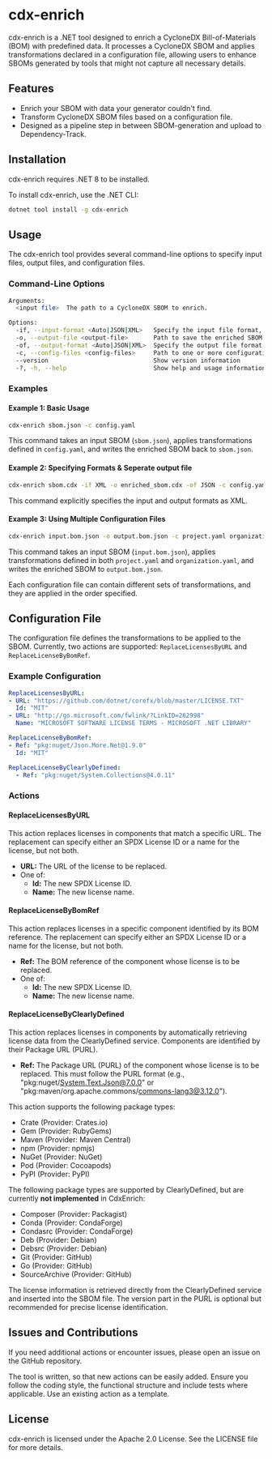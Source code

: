 # cdx-enrich

cdx-enrich is a .NET tool designed to enrich a CycloneDX Bill-of-Materials (BOM) with predefined data. It processes a CycloneDX SBOM and applies transformations declared in a configuration file, allowing users to enhance SBOMs generated by tools that might not capture all necessary details.

## Features

- Enrich your SBOM with data your generator couldn't find.
- Transform CycloneDX SBOM files based on a configuration file.
- Designed as a pipeline step in between SBOM-generation and upload to Dependency-Track.

## Installation

cdx-enrich requires .NET 8 to be installed.

To install cdx-enrich, use the .NET CLI:

```sh
dotnet tool install -g cdx-enrich
```

## Usage

The cdx-enrich tool provides several command-line options to specify input files, output files, and configuration files.

### Command-Line Options
```sh
Arguments:
  <input file>  The path to a CycloneDX SBOM to enrich.

Options:
  -if, --input-format <Auto|JSON|XML>   Specify the input file format, if necessary. [default: Auto]
  -o, --output-file <output-file>       Path to save the enriched SBOM. Leave blank to overwrite the input file.
  -of, --output-format <Auto|JSON|XML>  Specify the output file format. [default: Auto]
  -c, --config-files <config-files>     Path to one or more configuration files.
  --version                             Show version information
  -?, -h, --help                        Show help and usage information
```

### Examples

#### Example 1: Basic Usage

```sh
cdx-enrich sbom.json -c config.yaml
```

This command takes an input SBOM (`sbom.json`), applies transformations defined in `config.yaml`, and writes the enriched SBOM back to `sbom.json`.

#### Example 2: Specifying Formats & Seperate output file

```sh
cdx-enrich sbom.cdx -if XML -o enriched_sbom.cdx -of JSON -c config.yaml
```

This command explicitly specifies the input and output formats as XML.

#### Example 3: Using Multiple Configuration Files

```sh
cdx-enrich input.bom.json -o output.bom.json -c project.yaml organization.yaml
```

This command takes an input SBOM (`input.bom.json`), applies transformations defined in both `project.yaml` and `organization.yaml`, and writes the enriched SBOM to `output.bom.json`.

Each configuration file can contain different sets of transformations, and they are applied in the order specified.

## Configuration File

The configuration file defines the transformations to be applied to the SBOM. Currently, two actions are supported: `ReplaceLicensesByURL` and `ReplaceLicenseByBomRef`.

### Example Configuration

```yaml
ReplaceLicensesByURL:
- URL: "https://github.com/dotnet/corefx/blob/master/LICENSE.TXT"
  Id: "MIT"
- URL: "http://go.microsoft.com/fwlink/?LinkID=262998"
  Name: "MICROSOFT SOFTWARE LICENSE TERMS - MICROSOFT .NET LIBRARY"

ReplaceLicenseByBomRef:
- Ref: "pkg:nuget/Json.More.Net@1.9.0"
  Id: "MIT"

ReplaceLicenseByClearlyDefined:
  - Ref: "pkg:nuget/System.Collections@4.0.11"
```

### Actions

#### ReplaceLicensesByURL

This action replaces licenses in components that match a specific URL. The replacement can specify either an SPDX License ID or a name for the license, but not both.

- **URL:** The URL of the license to be replaced.
- One of:
  - **Id:** The new SPDX License ID.
  - **Name:** The new license name.

#### ReplaceLicenseByBomRef

This action replaces licenses in a specific component identified by its BOM reference. The replacement can specify either an SPDX License ID or a name for the license, but not both.

- **Ref:** The BOM reference of the component whose license is to be replaced.
- One of:
  - **Id:** The new SPDX License ID.
  - **Name:** The new license name.

#### ReplaceLicenseByClearlyDefined

This action replaces licenses in components by automatically retrieving license data from the ClearlyDefined service. Components are identified by their Package URL (PURL).

- **Ref:** The Package URL (PURL) of the component whose license is to be replaced. This must follow the PURL format (e.g., "pkg:nuget/System.Text.Json@7.0.0" or "pkg:maven/org.apache.commons/commons-lang3@3.12.0").

This action supports the following package types:
- Crate (Provider: Crates.io)
- Gem (Provider: RubyGems)
- Maven (Provider: Maven Central)
- npm (Provider: npmjs)
- NuGet (Provider: NuGet)
- Pod (Provider: Cocoapods)
- PyPI (Provider: PyPI)

The following package types are supported by ClearlyDefined, but are currently **not implemented** in CdxEnrich:
- Composer (Provider: Packagist)
- Conda (Provider: CondaForge)
- Condasrc (Provider: CondaForge)
- Deb (Provider: Debian)
- Debsrc (Provider: Debian)
- Git (Provider: GitHub)
- Go (Provider: GitHub)
- SourceArchive (Provider: GitHub)

The license information is retrieved directly from the ClearlyDefined service and inserted into the SBOM file. The version part in the PURL is optional but recommended for precise license identification.

## Issues and Contributions

If you need additional actions or encounter issues, please open an issue on the GitHub repository. 

The tool is written, so that new actions can be easily added. Ensure you follow the coding style, the functional structure and include tests where applicable. Use an existing action as a template.

## License

cdx-enrich is licensed under the Apache 2.0 License. See the LICENSE file for more details.
